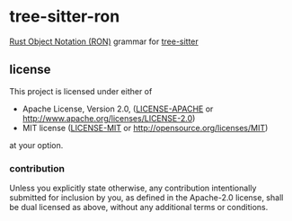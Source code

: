 # tree-sitter-ron

[Rust Object Notation (RON)](https://github.com/ron-rs/ron) grammar for [tree-sitter](https://github.com/tree-sitter/tree-sitter)


## license

This project is licensed under either of

 * Apache License, Version 2.0, ([LICENSE-APACHE](LICENSE-APACHE) or
   http://www.apache.org/licenses/LICENSE-2.0)
 * MIT license ([LICENSE-MIT](LICENSE-MIT) or
   http://opensource.org/licenses/MIT)

at your option.

### contribution

Unless you explicitly state otherwise, any contribution intentionally submitted
for inclusion by you, as defined in the Apache-2.0 license, shall be dual
licensed as above, without any additional terms or conditions.
